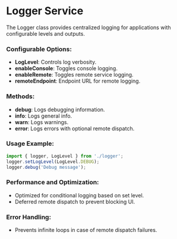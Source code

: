 # Logger Service

The Logger class provides centralized logging for applications with configurable levels and outputs.

### Configurable Options:

- **LogLevel**: Controls log verbosity.
- **enableConsole**: Toggles console logging.
- **enableRemote**: Toggles remote service logging.
- **remoteEndpoint**: Endpoint URL for remote logging.

### Methods:

- **debug**: Logs debugging information.
- **info**: Logs general info.
- **warn**: Logs warnings.
- **error**: Logs errors with optional remote dispatch.

### Usage Example:

```typescript
import { logger, LogLevel } from './logger';
logger.setLogLevel(LogLevel.DEBUG);
logger.debug('Debug message');
```

### Performance and Optimization:

- Optimized for conditional logging based on set level.
- Deferred remote dispatch to prevent blocking UI.

### Error Handling:

- Prevents infinite loops in case of remote dispatch failures.
